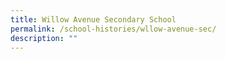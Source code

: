 ```yaml
---
title: Willow Avenue Secondary School
permalink: /school-histories/wllow-avenue-sec/
description: ""
---
```

